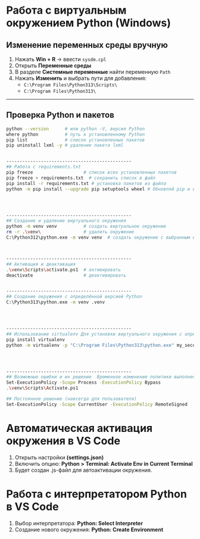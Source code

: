 # Работа с виртуальным окружением Python (Windows)

## Изменение переменных среды вручную
1. Нажать **Win + R** → ввести `sysdm.cpl`
2. Открыть **Переменные среды**
3. В разделе **Системные переменные** найти переменную `Path`
4. Нажать **Изменить** и выбрать пути для добавления:
   - `C:\Program Files\Python313\Scripts\`
   - `C:\Program Files\Python313\`

---
## Проверка Python и пакетов

```bash
python --version      # или python -V, версия Python
where python          # путь к установленному Python
pip list              # список установленных пакетов
pip uninstall lxml -y # удаление пакета lxml


-----------------------------------------------
## Работа с requirements.txt
pip freeze                   # список всех установленных пакетов
pip freeze > requirements.txt  # сохранить список в файл
pip install -r requirements.txt # установка пакетов из файла
python -m pip install --upgrade pip setuptools wheel # Обновляй pip и инструменты




-----------------------------------------------
## Создание и удаление виртуального окружения
python -m venv venv          # создать виртуальное окружение
rm -r .\venv\                # удалить окружение
C:\Python312\python.exe -m venv venv  # создать окружение с выбранным интерпретатором



-----------------------------------------------
## Активация и деактивация
.\venv\Scripts\activate.ps1  # активировать
deactivate                   # деактивировать


-----------------------------------------------
## Создание окружения с определённой версией Python
C:\Python313\python.exe -m venv .venv




-----------------------------------------------
## Использование virtualenv Для установки виртуального окружения с определённой версией Python необходимо установить библиотеку:
pip install virtualenv
python -m virtualenv -p "C:\Program Files\Python313\python.exe" my_second_env




-----------------------------------------------
## Возможные ошибки и их решение  Временное изменение политики выполнения (только для текущего терминала)
Set-ExecutionPolicy -Scope Process -ExecutionPolicy Bypass
.\venv\Scripts\Activate.ps1

## Постоянное решение (навсегда для пользователя)
Set-ExecutionPolicy -Scope CurrentUser -ExecutionPolicy RemoteSigned

```
# Автоматическая активация окружения в VS Code
1. Открыть настройки **(settings.json)** 
2. Включить опцию: **Python > Terminal: Activate Env in Current Terminal**
3. Будет создан .js-файл для автоактивации окружения.

# Работа с интерпретатором Python в VS Code
1. Выбор интерпретатора: **Python: Select Interpreter**
2. Создание нового окружения: **Python: Create Environment**